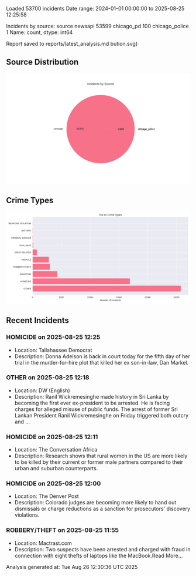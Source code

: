
Loaded 53700 incidents
Date range: 2024-01-01 00:00:00 to 2025-08-25 12:25:58

Incidents by source:
source
newsapi           53599
chicago_pd          100
chicago_police        1
Name: count, dtype: int64

Report saved to reports/latest_analysis.md
bution.svg)

## Source Distribution
![Source Distribution](images/source_distribution.svg)

## Crime Types
![Crime Types](images/crime_types.svg)

## Recent Incidents

### HOMICIDE on 2025-08-25 12:25
- Location: Tallahassee Democrat
- Description: Donna Adelson is back in court today for the fifth day of her trial in the murder-for-hire plot that killed her ex son-in-law, Dan Markel.


### OTHER on 2025-08-25 12:18
- Location: DW (English)
- Description: Ranil Wickremesinghe made history in Sri Lanka by becoming the first ever ex-president to be arrested. He is facing charges for alleged misuse of public funds. The arrest of former Sri Lankan President Ranil Wickremesinghe on Friday triggered both outcry and …


### HOMICIDE on 2025-08-25 12:11
- Location: The Conversation Africa
- Description: Research shows that rural women in the US are more likely to be killed by their current or former male partners compared to their urban and suburban counterparts.


### HOMICIDE on 2025-08-25 12:00
- Location: The Denver Post
- Description: Colorado judges are becoming more likely to hand out dismissals or charge reductions as a sanction for prosecutors' discovery violations.


### ROBBERY/THEFT on 2025-08-25 11:55
- Location: Mactrast.com
- Description: Two suspects have been arrested and charged with fraud in connection with eight thefts of laptops like the MacBook.Read More...

Analysis generated at: Tue Aug 26 12:30:36 UTC 2025
